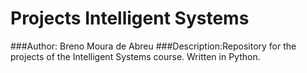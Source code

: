 # Projects Intelligent Systems
###Author: Breno Moura de Abreu
###Description:Repository for the projects of the Intelligent Systems course. Written in Python.
